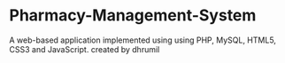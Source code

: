 # Pharmacy-Management-System
A web-based application implemented using using PHP, MySQL, HTML5, CSS3 and JavaScript.
created by dhrumil
